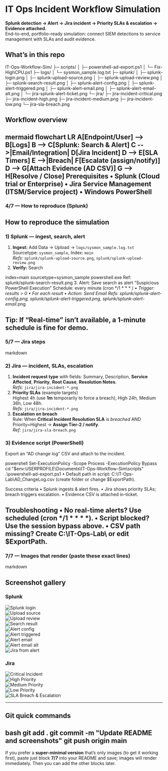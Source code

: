 # IT Ops Incident Workflow Simulation

**Splunk detection → Alert → Jira incident → Priority SLAs & escalation → Evidence attached.**  
End-to-end, portfolio-ready simulation: connect SIEM detections to service management with SLAs and audit evidence.
## What’s in this repo
IT-Ops-Workflow-Sim/
├─ scripts/
│  ├─ powershell-ad-export.ps1
│  └─ Fix-HighCPU.ps1
├─ logs/
│  └─ sysmon_sample.log.txt
├─ splunk/
│  ├─ splunk-login.png
│  ├─ splunk-upload-source.png
│  ├─ splunk-upload-review.png
│  ├─ splunk-search-result.png
│  ├─ splunk-alert-config.png
│  ├─ splunk-alert-triggered.png
│  ├─ splunk-alert-email.png
│  ├─ splunk-alert-email-alt.png
│  └─ jira-splunk-alert-ticket.png
└─ jira/
├─ jira-incident-critical.png
├─ jira-incident-high.png
├─ jira-incident-medium.png
├─ jira-incident-low.png
└─ jira-sla-breach.png
## Workflow overview

mermaid
flowchart LR
A[Endpoint/User] --> B[Logs]
B --> C[Splunk: Search & Alert]
C -->|Email/Integration| D[Jira Incident]
D --> E[SLA Timers]
E -->|Breach| F[Escalate (assign/notify)]
D --> G[Attach Evidence (AD CSV)]
G --> H[Resolve / Close]
Prerequisites
	•	Splunk (Cloud trial or Enterprise)
	•	Jira Service Management (ITSM/Service project)
	•	Windows PowerShell
---

### 4/7 — How to reproduce (Splunk)


## How to reproduce the simulation

### 1) Splunk — ingest, search, alert
1. **Ingest:** Add Data → Upload → `logs/sysmon_sample.log.txt`  
   Sourcetype: `sysmon_sample`, Index: `main`  
   _Refs:_ `splunk/splunk-upload-source.png`, `splunk/splunk-upload-review.png`
2. **Verify:** Search

index=main sourcetype=sysmon_sample powershell.exe
Ref: splunk/splunk-search-result.png
3. Alert: Save search as alert “Suspicious PowerShell Execution”
Schedule: every minute (cron */1 * * * *) • Trigger: results > 0 • For each result • Action: Send Email
Refs: splunk/splunk-alert-config.png, splunk/splunk-alert-triggered.png, splunk/splunk-alert-email*.png

Tip: If “Real-time” isn’t available, a 1-minute schedule is fine for demo.
---

### 5/7 — Jira steps
markdown
### 2) Jira — incident, SLAs, escalation
1. **Incident request type** with fields: Summary, Description, **Service Affected**, **Priority**, **Root Cause**, **Resolution Notes**.  
   _Refs:_ `jira/jira-incident-*.png`
2. **Priority SLAs** (example targets)  
   Highest 4h (use **1m** temporarily to force a breach), High 24h, Medium 36h, Low 48h.  
   _Refs:_ `jira/jira-incident-*.png`
3. **Escalation on breach**  
   Rule: When **Critical Incident Resolution SLA** is *breached* AND Priority=Highest → **Assign Tier-2 / notify**.  
   _Ref:_ `jira/jira-sla-breach.png`
### 3) Evidence script (PowerShell)
Export an “AD change log” CSV and attach to the incident.

powershell
Set-ExecutionPolicy -Scope Process -ExecutionPolicy Bypass
cd "$env:USERPROFILE\Documents\IT-Ops-Workflow-Sim\scripts"
.\powershell-ad-export.ps1
	•	Default path in script: C:\IT-Ops-Lab\AD_ChangeLog.csv (create folder or change $ExportPath).

Success criteria
	•	Splunk ingests & alert fires.
	•	Jira shows priority SLAs; breach triggers escalation.
	•	Evidence CSV is attached in-ticket.

Troubleshooting
	•	No real-time alerts? Use scheduled (cron */1 * * * *).
	•	Script blocked? Use the session bypass above.
	•	CSV path missing? Create C:\IT-Ops-Lab\ or edit $ExportPath.
---

### 7/7 — **Images that render** (paste these exact lines)
markdown
## Screenshot gallery

### Splunk
![Splunk login](splunk/splunk-login.png)  
![Upload source](splunk/splunk-upload-source.png)  
![Upload review](splunk/splunk-upload-review.png)  
![Search result](splunk/splunk-search-result.png)  
![Alert config](splunk/splunk-alert-config.png)  
![Alert triggered](splunk/splunk-alert-triggered.png)  
![Alert email](splunk/splunk-alert-email.png)  
![Alert email alt](splunk/splunk-alert-email-alt.png)  
![Jira from alert](splunk/jira-splunk-alert-ticket.png)

### Jira
![Critical Incident](jira/jira-incident-critical.png)  
![High Priority](jira/jira-incident-high.png)  
![Medium Priority](jira/jira-incident-medium.png)  
![Low Priority](jira/jira-incident-low.png)  
![SLA Breach & Escalation](jira/jira-sla-breach.png)

---

## Git quick commands
bash
git add .
git commit -m "Update README and screenshots"
git push origin main
---

If you prefer a **super-minimal version** that’s only images (to get it working first), paste just block **7/7** into your README and save; images will render immediately. Then you can add the other blocks later.